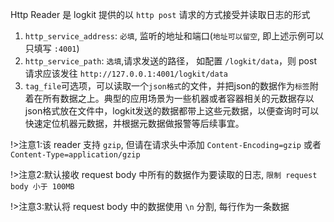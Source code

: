 Http Reader 是 logkit 提供的以 `http post` 请求的方式接受并读取日志的形式


1. `http_service_address`: `必填`, 监听的地址和端口(`地址可以留空`, 即上述示例可以只填写 `:4001`)
1. `http_service_path`: `选填`,请求发送的路径， 如配置 `/logkit/data`，则 post 请求应该发往 `http://127.0.0.1:4001/logkit/data`
1. `tag_file`可选项，可以读取一个`json格式`的文件，并把json的数据作为`标签`附着在所有数据之上。典型的应用场景为一些机器或者容器相关的元数据存以json格式放在文件中，logkit发送的数据都带上这些元数据，以便查询时可以快速定位机器元数据，并根据元数据做报警等后续事宜。


!>注意1:该 reader 支持 `gzip`, 但请在请求头中添加 `Content-Encoding=gzip` 或者 `Content-Type=application/gzip`

!>注意2:默认接收 request body 中所有的数据作为要读取的日志, `限制 request body 小于 100MB`

!>注意3:默认将 request body 中的数据使用 `\n` 分割, 每行作为一条数据



